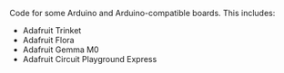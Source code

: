 Code for some Arduino and Arduino-compatible boards.  This includes:

* Adafruit Trinket
* Adafruit Flora
* Adafruit Gemma M0
* Adafruit Circuit Playground Express
